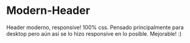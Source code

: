 # Modern-Header
Header moderno, responsive! 100% css.
Pensado principalmente para desktop pero aún así se lo hizo responsive en lo posible. Mejorable! :)
